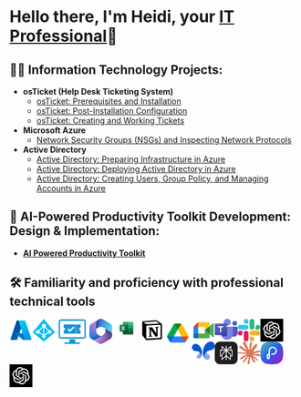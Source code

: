<h1>Hello there, I'm Heidi, your <a href="https://www.linkedin.com/in/heidi-bolivar-349538327/">IT Professional</a>🚀</h1>

<h2>👨‍💻 Information Technology Projects:</h2>

- <b>osTicket (Help Desk Ticketing System)</b>
  - [osTicket: Prerequisites and Installation](https://github.com/HeidiBolivar/osticket-prereqs)
  - [osTicket: Post-Installation Configuration](https://github.com/HeidiBolivar/post-install-config)
  - [osTicket: Creating and Working Tickets](https://github.com/HeidiBolivar/ticket-lifecycle)
- <b>Microsoft Azure</b>
  - [Network Security Groups (NSGs) and Inspecting Network Protocols](https://github.com/HeidiBolivar/azure-network-protocols)
- <b>Active Directory</b>
  - [Active Directory: Preparing Infrastructure in Azure](https://github.com/HeidiBolivar/AD_Preparing_Active_Directory_In_Azure)
  - [Active Directory: Deploying Active Directory in Azure](https://github.com/HeidiBolivar/Active-Directory-Deploying-Active-Directory-in-Azure)
  - [Active Directory: Creating Users, Group Policy, and Managing Accounts in Azure](https://github.com/HeidiBolivar/AD_Creating_Users_Group_Policies_And_Managing_Accounts)



<h2>🤖 AI-Powered Productivity Toolkit Development: Design & Implementation:</h2> 

  - <b> [AI Powered Productivity Toolkit](https://github.com/HeidiBolivar/AI-Powered-Productivity-Toolkit) </b>

<h2>🛠️ Familiarity and proficiency with professional technical tools</h2>

  <img align="left" width="40px" src="img/AzureLogo.png" /> 
  <img align="left" width="40px" src="img/ADLogo.png" /> 
  <img align="left" width="60px" src="img/Ticketingsystem.png" />
  <img align="left" width="40px" src="img/Microsoftoffice.png" />
  <img align="left" alt="70px" width="50px" src="img/ExcelLogo.png" />
  <img align="left" width="40px" src="img/notion-icon.png" />
  <img align="left" width="50px" src="img/Driveicon.png" />
  <img align="left" width="40px" src="img/Meet.png" />
  <img align="left" width="40px" src="img/TeamsLogo.png" />
  <img align="left" width="40px" src="img/Slackicon.png" />
  <img align="left" width="40px" src="img/ChatgptLogo.jpg" />
  <img align="left" width="40px" src="img/googleaistudioLogo.png" /> 
  <img align="left" width="40px" src="img/Perplexity-logo.png" />
  <img align="left" width="40px" src="img/claude-logo.png" />
  <img align="left" width="40px" src="img/Presentations.aiLogo.png" />
  <img align="left" width="40px" src="img/ChatgptLogo.jpg" />
  

  

